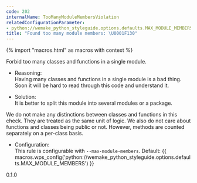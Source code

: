 ```yaml
---
code: 202
internalName: TooManyModuleMembersViolation
relatedConfigurationParameter:
- python://wemake_python_styleguide.options.defaults.MAX_MODULE_MEMBERS
title: "Found too many module members: \U0001F130"
---
```


{% import "macros.html" as macros with context %}

Forbid too many classes and functions in a single module.

  - Reasoning:  
    Having many classes and functions in a single module is a bad thing.
    Soon it will be hard to read through this code and understand it.

  - Solution:  
    It is better to split this module into several modules or a package.

We do not make any distinctions between classes and functions in this
check. They are treated as the same unit of logic. We also do not care
about functions and classes being public or not. However, methods are
counted separately on a per-class basis.

  - Configuration:  
    This rule is configurable with `--max-module-members`. Default:
    {{ macros.wps_config('python://wemake_python_styleguide.options.defaults.MAX_MODULE_MEMBERS') }}

<div class="versionadded">

0.1.0

</div>